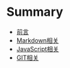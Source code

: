 # Summary

* [前言](README.md)
* [Markdown相关](aboutMarkdown.md)
* [JavaScript相关](aboutJavaScript.md)
* [GIT相关](gitxiang-guan.md)

